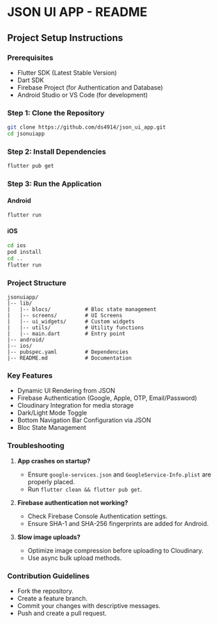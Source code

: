 # JSON UI APP - README

## Project Setup Instructions

### Prerequisites

- Flutter SDK (Latest Stable Version)
- Dart SDK
- Firebase Project (for Authentication and Database)
- Android Studio or VS Code (for development)

### Step 1: Clone the Repository

```sh
git clone https://github.com/ds4914/json_ui_app.git
cd jsonuiapp
```

### Step 2: Install Dependencies

```sh
flutter pub get
```

### Step 3: Run the Application

#### Android

```sh
flutter run
```

#### iOS

```sh
cd ios
pod install
cd ..
flutter run
```

### Project Structure

```
jsonuiapp/
|-- lib/
|   |-- blocs/           # Bloc state management
|   |-- screens/         # UI Screens
|   |-- ui_widgets/      # Custom widgets
|   |-- utils/           # Utility functions
|   |-- main.dart        # Entry point
|-- android/
|-- ios/
|-- pubspec.yaml         # Dependencies
|-- README.md            # Documentation
```

### Key Features

- Dynamic UI Rendering from JSON
- Firebase Authentication (Google, Apple, OTP, Email/Password)
- Cloudinary Integration for media storage
- Dark/Light Mode Toggle
- Bottom Navigation Bar Configuration via JSON
- Bloc State Management

### Troubleshooting

1. **App crashes on startup?**
    - Ensure `google-services.json` and `GoogleService-Info.plist` are properly placed.
    - Run `flutter clean && flutter pub get`.

2. **Firebase authentication not working?**
    - Check Firebase Console Authentication settings.
    - Ensure SHA-1 and SHA-256 fingerprints are added for Android.

3. **Slow image uploads?**
    - Optimize image compression before uploading to Cloudinary.
    - Use async bulk upload methods.

### Contribution Guidelines

- Fork the repository.
- Create a feature branch.
- Commit your changes with descriptive messages.
- Push and create a pull request.
